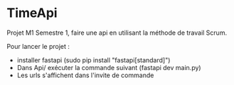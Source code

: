 # TimeApi
Projet M1 Semestre 1, faire une api en utilisant la méthode de travail Scrum.

Pour lancer le projet :
- installer fastapi (sudo pip install "fastapi[standard]")
- Dans Api/ exécuter la commande suivant (fastapi dev main.py)
- Les urls s'affichent dans l'invite de commande
